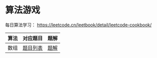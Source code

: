 # 算法游戏

每日算法学习： https://leetcode.cn/leetbook/detail/leetcode-cookbook/


| 算法  | 对应题目                                                                | 题解                    |
|-----|---------------------------------------------------------------------|-----------------------|
| 数组  | [题目列表](https://leetcode.cn/leetbook/read/leetcode-cookbook/5licpe/) | [题解](array/README.md) |

